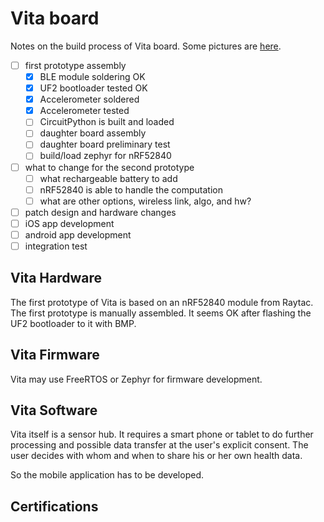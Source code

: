 # Vita board

Notes on the build process of Vita board. Some pictures are [here](https://github.com/IkigaiSense/vita-hw/blob/master/vita-build.md).

- [ ] first prototype assembly
  - [x] BLE module soldering OK
  - [x] UF2 bootloader tested OK
  - [x] Accelerometer soldered
  - [x] Accelerometer tested 
  - [ ] CircuitPython is built and loaded
  - [ ] daughter board assembly
  - [ ] daughter board preliminary test
  - [ ] build/load zephyr for nRF52840
- [ ] what to change for the second prototype   
  - [ ] what rechargeable battery to add
  - [ ] nRF52840 is able to handle the computation
  - [ ] what are other options, wireless link, algo, and hw?
- [ ] patch design and hardware changes
- [ ] iOS app development
- [ ] android app development
- [ ] integration test

## Vita Hardware

The first prototype of Vita is based on an nRF52840 module from Raytac. The first prototype is manually assembled. It seems OK after flashing the UF2 bootloader to it with BMP.

## Vita Firmware

Vita may use FreeRTOS or Zephyr for firmware development.

## Vita Software

Vita itself is a sensor hub. It requires a smart phone or tablet to do further processing and possible data transfer at the user's explicit consent. The user decides with whom and when to share his or her own health data.

So the mobile application has to be developed.

## Certifications 


